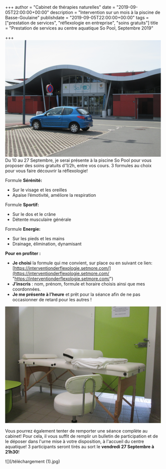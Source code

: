 +++
author = "Cabinet de thérapies naturelles"
date = "2019-09-05T22:00:00+00:00"
description = "Intervention sur un mois à la piscine de Basse-Goulaine"
publishdate = "2019-09-05T22:00:00+00:00"
tags = ["prestation de services", "réflexologie en entreprise", "soins gratuits"]
title = "Prestation de services au centre aquatique So Pool, Septembre 2019"

+++
![](/IMG_1338.JPG)Du 10 au 27 Septembre, je serai présente à la piscine So Pool pour vous proposer des soins gratuits d'1/2h, entre vos cours. 3 formules au choix pour vous faire découvrir la réflexologie!

Formule **Sérénité:**

* Sur le visage et les oreilles
* Apaise l’émotivité, améliore la respiration

Formule **Sportif:**

* Sur le dos et le crâne
* Détente musculaire générale

Formule **Energie:**

* Sur les pieds et les mains
* Drainage, élimination, dynamisant

**Pour en profiter :**

* **Je choisi** la formule qui me convient, sur place ou en suivant ce lien: [https://interventionderflexologie.setmore.com/](https://interventionderflexologie.setmore.com/ "https://interventionderflexologie.setmore.com/")
* **J’inscris** : nom, prénom, formule et horaire choisis ainsi que mes coordonnées.
* **Je me présente à l’heure** et prêt pour la séance afin de ne pas occasionner de retard pour les autres !

![](/IMG_1337.JPG)

Vous pourrez également tenter de remporter une séance complète au cabinet! Pour cela, il vous suffit de remplir un bulletin de participation et de le déposer dans l'urne mise à votre disposition, à l'accueil du centre aquatique! 3 participants seront tirés au sort le **vendredi 27 Septembre à 21h30**!

![](/téléchargement (1).jpg)